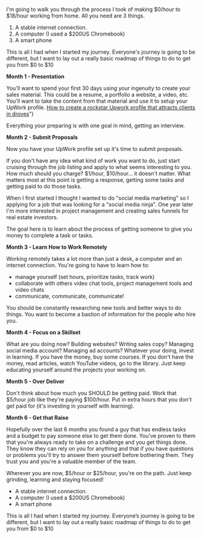 I&#39;m going to walk you through the process I took of making $0/hour to $18/hour working from home. All you need are 3 things.

1. A stable internet connection.
2. A computer (I used a $200US Chromebook)
3. A smart phone

This is all I had when I started my journey. Everyone&#39;s journey is going to be different, but I want to lay out a really basic roadmap of things to do to get you from $0 to $10

**Month 1 - Presentation**

You&#39;ll want to spend your first 30 days using your ingenuity to create your sales material. This could be a resume, a portfolio a website, a video, etc. You&#39;ll want to take the content from that material and use it to setup your UpWork profile. [How to create a rockstar Upwork profile that attracts clients in droves](https://freelancetowin.com/creating-upwork-profile/)&quot;)

Everything your preparing is with one goal in mind, getting an interview.

**Month 2 - Submit Proposals**

Now you have your UpWork profile set up it&#39;s time to submit proposals.

If you don&#39;t have any idea what kind of work you want to do, just start cruising through the job listing and apply to what seems interesting to you. How much should you charge? $1/hour, $10/hour… it doesn&#39;t matter. What matters most at this point is getting a response, getting some tasks and getting paid to do those tasks.

When I first started I thought I wanted to do &quot;social media marketing&quot; so I applying for a job that was looking for a &quot;social media ninja&quot;. One year later I&#39;m more interested in project management and creating sales funnels for real estate investors.

The goal here is to learn about the process of getting someone to give you money to complete a task or tasks.

**Month 3 - Learn How to Work Remotely**

Working remotely takes a lot more than just a desk, a computer and an internet connection. You&#39;re going to have to learn how to:

- manage yourself (set hours, prioritize tasks, track work)
- collaborate with others video chat tools, project management tools and video chats
- communicate, communicate, communicate!

You should be constantly researching new tools and better ways to do things. You want to become a bastion of information for the people who hire you.

**Month 4 - Focus on a Skillset**

What are you doing now? Building websites? Writing sales copy? Managing social media account? Managing ad accounts? Whatever your doing, invest in learning. If you have the money, buy some courses. If you don&#39;t have the money, read articles, watch YouTube videos, go to the library. Just keep educating yourself around the projects your working on.

**Month 5 - Over Deliver**

Don&#39;t think about how much you SHOULD be getting paid. Work that $5/hour job like they&#39;re paying $100/hour. Put in extra hours that you don&#39;t get paid for (it&#39;s investing in yourself with learning).

**Month 6 - Get that Raise**

Hopefully over the last 6 months you found a guy that has endless tasks and a budget to pay someone else to get them done. You&#39;ve proven to them that you&#39;re always ready to take on a challenge and you get things done. They know they can rely on you for anything and that if you have questions or problems you&#39;ll try to answer them yourself before bothering them. They trust you and you&#39;re a valuable member of the team.

Wherever you are now, $5/hour or $25/hour, you&#39;re on the path. Just keep grinding, learning and staying focused!
- A stable internet connection.
- A computer (I used a $200US Chromebook)
- A smart phone

This is all I had when I started my journey. Everyone’s journey is going to be different, but I want to lay out a really basic roadmap of things to do to get you from $0 to $10
